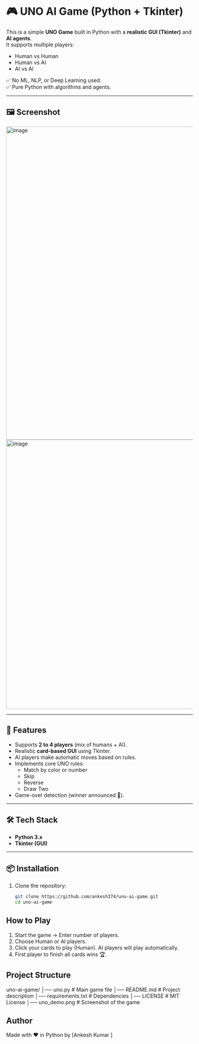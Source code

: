 # 🎮 UNO AI Game (Python + Tkinter)

This is a simple **UNO Game** built in Python with a **realistic GUI (Tkinter)** and **AI agents**.  
It supports multiple players:  
- Human vs Human  
- Human vs AI  
- AI vs AI  

✅ No ML, NLP, or Deep Learning used.  
✅ Pure Python with algorithms and agents.  

---

## 🖼️ Screenshot
<img width="1118" height="844" alt="image" src="https://github.com/user-attachments/assets/7ef779be-3c92-4a49-a01c-5bf3a00d17b5" />
<img width="726" height="726" alt="image" src="https://github.com/user-attachments/assets/c32383d7-d00e-45a8-9ffa-0bc7ba2f5533" />

---

## 🚀 Features
- Supports **2 to 4 players** (mix of humans + AI).
- Realistic **card-based GUI** using Tkinter.
- AI players make automatic moves based on rules.
- Implements core UNO rules:
  - Match by color or number
  - Skip
  - Reverse
  - Draw Two
- Game-over detection (winner announced 🎉).

---

## 🛠️ Tech Stack
- **Python 3.x**
- **Tkinter (GUI)**

---

## 📦 Installation

1. Clone the repository:
   ```bash
   git clone https://github.com/ankesh374/uno-ai-game.git
   cd uno-ai-game

## How to Play

1. Start the game → Enter number of players.
2. Choose Human or AI players.
3. Click your cards to play (Human).
   AI players will play automatically.
4. First player to finish all cards wins 🏆.

## Project Structure
uno-ai-game/
│── uno.py              # Main game file
│── README.md           # Project description
│── requirements.txt    # Dependencies
│── LICENSE             # MIT License
│── uno_demo.png        # Screenshot of the game


## Author

Made with ❤️ in Python by [Ankesh Kumar ]  
